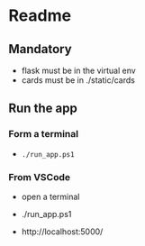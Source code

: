 # Readme

## Mandatory
* flask must be in the virtual env
* cards must be in ./static/cards

## Run the app
### Form a terminal
* ``./run_app.ps1``

### From VSCode
* open a terminal 
* ./run_app.ps1


* http://localhost:5000/ 

